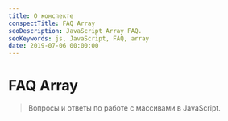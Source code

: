 ```yaml
---
title: О конспекте
conspectTitle: FAQ Array
seoDescription: JavaScript Array FAQ.
seoKeywords: js, JavaScript, FAQ, array
date: 2019-07-06 00:00:00
---
```

# FAQ Array

> Вопросы и ответы по работе с массивами в JavaScript.
